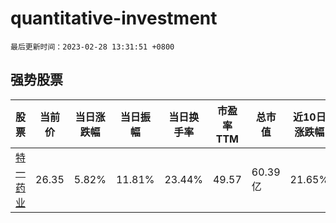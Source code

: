 # quantitative-investment

`最后更新时间：2023-02-28 13:31:51 +0800`

## 强势股票

|股票|当前价|当日涨跌幅|当日振幅|当日换手率|市盈率TTM|总市值|近10日涨跌幅|
|----|----|----|----|----|----|----|----|
|[特一药业](https://xueqiu.com/S/SZ002728)|26.35|5.82%|11.81%|23.44%|49.57|60.39亿|21.65%|
